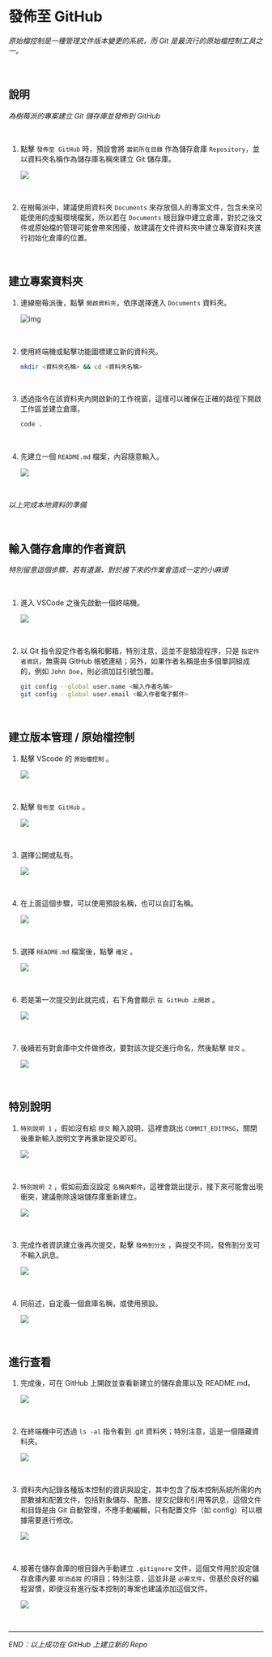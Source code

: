 # 發佈至 GitHub

_原始檔控制是一種管理文件版本變更的系統，而 Git 是最流行的原始檔控制工具之一。_

<br>

## 說明

_為樹莓派的專案建立 Git 儲存庫並發佈到 GitHub_

<br>

1. 點擊 `發佈至 GitHub` 時，預設會將 `當前所在目錄` 作為儲存倉庫 `Repository`，並以資料夾名稱作為儲存庫名稱來建立 Git 儲存庫。

   ![](images/img_69.png)

<br>

2. 在樹莓派中，建議使用資料夾 `Documents` 來存放個人的專案文件，包含未來可能使用的虛擬環境檔案，所以若在 `Documents` 根目錄中建立倉庫，對於之後文件或原始檔的管理可能會帶來困擾，故建議在文件資料夾中建立專案資料夾進行初始化倉庫的位置。

<br>

## 建立專案資料夾

1. 連線樹莓派後，點擊 `開啟資料夾`，依序選擇進入 `Documents` 資料夾。

   ![img](images/img_11.png)

<br>

2. 使用終端機或點擊功能圖標建立新的資料夾。

   ```bash
   mkdir <資料夾名稱> && cd <資料夾名稱>
   ```

<br>

3. 透過指令在該資料夾內開啟新的工作視窗，這樣可以確保在正確的路徑下開啟工作區並建立倉庫。

   ```bash
   code .
   ```

<br>

4. 先建立一個 `README.md` 檔案，內容隨意輸入。

   ![](images/img_12.png)

<br>

_以上完成本地資料的準備_

<br>

## 輸入儲存倉庫的作者資訊

_特別留意這個步驟，若有遺漏，對於接下來的作業會造成一定的小麻煩_

<br>

1. 進入 VSCode 之後先啟動一個終端機。

   ![](images/img_21.png)

<br>

2. 以 Git 指令設定作者名稱和郵箱，特別注意，這並不是驗證程序，只是 `指定作者資訊`，無需與 GitHub 帳號連結；另外，如果作者名稱是由多個單詞組成的，例如 `John Doe`，則必須加註引號包覆。

   ```bash
   git config --global user.name <輸入作者名稱>
   git config --global user.email <輸入作者電子郵件>
   ```

<br>

## 建立版本管理 / 原始檔控制

1. 點擊 VScode 的 `原始檔控制` 。

   ![](images/img_13.png)

<br>

2. 點擊 `發布至 GitHub` 。
   
   ![](images/img_14.png)

<br>

3. 選擇公開或私有。

   ![](images/img_16.png)

<br>

4. 在上面這個步驟，可以使用預設名稱，也可以自訂名稱。

   ![](images/img_15.png)

<br>

5. 選擇 `README.md` 檔案後，點擊 `確定` 。

   ![](images/img_17.png)

<br>

6. 若是第一次提交到此就完成，右下角會顯示 `在 GitHub 上開啟` 。

   ![](images/img_62.png)

<br>

7. 後續若有對倉庫中文件做修改，要對該次提交進行命名，然後點擊 `提交` 。

   ![](images/img_18.png)

<br>

## 特別說明

1. `特別說明 1` ，假如沒有給 `提交` 輸入說明，這裡會跳出 `COMMIT_EDITMSG`，關閉後重新輸入說明文字再重新提交即可。

   ![](images/img_63.png)

<br>

2. `特別說明 2` ，假如前面沒設定 `名稱與郵件`，這裡會跳出提示，接下來可能會出現衝突，建議刪除遠端儲存庫重新建立。

   ![](images/img_19.png)

<br>

3. 完成作者資訊建立後再次提交，點擊 `發佈到分支` ，與提交不同，發佈到分支可不輸入訊息。

   ![](images/img_20.png)

<br>

4. 同前述，自定義一個倉庫名稱，或使用預設。

   ![](images/img_16.png)

<br>

## 進行查看


1. 完成後，可在 GitHub 上開啟並查看新建立的儲存倉庫以及 README.md。

   ![](images/img_22.png)

<br>

2. 在終端機中可透過 `ls -al` 指令看到 .git 資料夾；特別注意，這是一個隱藏資料夾。

   ![](images/img_23.png)

<br>

3. 資料夾內記錄各種版本控制的資訊與設定，其中包含了版本控制系統所需的內部數據和配置文件，包括對象儲存、配置、提交記錄和引用等訊息，這個文件和目錄是由 Git 自動管理，不應手動編輯，只有配置文件（如 config）可以根據需要進行修改。

   ![](images/img_64.png)

<br>

4. 接著在儲存倉庫的根目錄內手動建立 `.gitignore` 文件，這個文件用於設定儲存倉庫內要 `取消追蹤` 的項目；特別注意，這並非是 `必要文件`，但基於良好的編程習慣，即便沒有進行版本控制的專案也建議添加這個文件。

   ![](images/img_24.png)

<br>

___

_END：以上成功在 GitHub 上建立新的 Repo_
